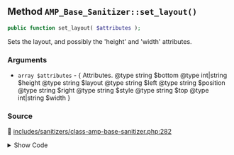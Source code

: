 ## Method `AMP_Base_Sanitizer::set_layout()`

```php
public function set_layout( $attributes );
```

Sets the layout, and possibly the &#039;height&#039; and &#039;width&#039; attributes.

### Arguments

* `array $attributes` - {      Attributes.      @type string     $bottom      @type int|string $height      @type string     $layout      @type string     $left      @type string     $position      @type string     $right      @type string     $style      @type string     $top      @type int|string $width }

### Source

:link: [includes/sanitizers/class-amp-base-sanitizer.php:282](https://github.com/ampproject/amp-wp/blob/develop/includes/sanitizers/class-amp-base-sanitizer.php#L282-L356)

<details>
<summary>Show Code</summary>

```php
public function set_layout( $attributes ) {
	if ( isset( $attributes['layout'] ) && ( 'fill' === $attributes['layout'] || 'flex-item' !== $attributes['layout'] ) ) {
		return $attributes;
	}
	// Special-case handling for inline style that should be transformed into layout=fill.
	if ( ! empty( $attributes['style'] ) ) {
		$styles = $this->parse_style_string( $attributes['style'] );
		// Apply fill layout if top, left, bottom, right are used.
		if ( isset( $styles['position'], $styles['top'], $styles['left'], $styles['bottom'], $styles['right'] )
			&& 'absolute' === $styles['position']
			&& 0 === (int) $styles['top']
			&& 0 === (int) $styles['left']
			&& 0 === (int) $styles['bottom']
			&& 0 === (int) $styles['right']
			&& ( ! isset( $attributes['width'] ) || '100%' === $attributes['width'] )
			&& ( ! isset( $attributes['height'] ) || '100%' === $attributes['height'] )
		) {
			unset( $attributes['style'], $styles['position'], $styles['top'], $styles['left'], $styles['bottom'], $styles['right'] );
			if ( ! empty( $styles ) ) {
				$attributes['style'] = $this->reassemble_style_string( $styles );
			}
			$attributes['layout'] = 'fill';
			unset( $attributes['height'], $attributes['width'] );
			return $attributes;
		}
		// Apply fill layout if top, left, width, height are used.
		if ( isset( $styles['position'], $styles['top'], $styles['left'], $styles['width'], $styles['height'] )
			&& 'absolute' === $styles['position']
			&& 0 === (int) $styles['top']
			&& 0 === (int) $styles['left']
			&& '100%' === (string) $styles['width']
			&& '100%' === (string) $styles['height']
		) {
			unset( $attributes['style'], $styles['position'], $styles['top'], $styles['left'], $styles['width'], $styles['height'] );
			if ( ! empty( $styles ) ) {
				$attributes['style'] = $this->reassemble_style_string( $styles );
			}
			$attributes['layout'] = 'fill';
			return $attributes;
		}
		// Apply fill layout if width & height are 100%.
		if ( isset( $styles['position'], $attributes['width'], $attributes['height'] )
			&& 'absolute' === $styles['position']
			&& '100%' === $attributes['width']
			&& '100%' === $attributes['height']
		) {
			unset( $attributes['style'], $styles['position'], $attributes['width'], $attributes['height'] );
			if ( ! empty( $styles ) ) {
				$attributes['style'] = $this->reassemble_style_string( $styles );
			}
			$attributes['layout'] = 'fill';
			return $attributes;
		}
	}
	if ( isset( $attributes['width'], $attributes['height'] ) && '100%' === $attributes['width'] && '100%' === $attributes['height'] ) {
		unset( $attributes['width'], $attributes['height'] );
		$attributes['layout'] = 'fill';
	} else {
		if ( empty( $attributes['height'] ) ) {
			unset( $attributes['width'] );
			$attributes['height'] = self::FALLBACK_HEIGHT;
		}
		if ( empty( $attributes['width'] ) || '100%' === $attributes['width'] ) {
			$attributes['layout'] = 'fixed-height';
			$attributes['width']  = 'auto';
		}
	}
	return $attributes;
}
```

</details>

